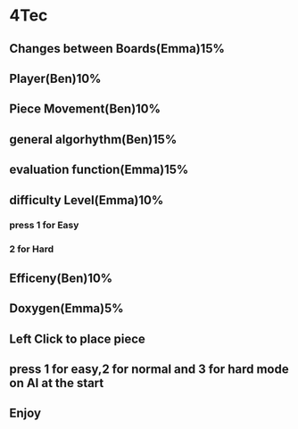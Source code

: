 # 4Tec
## Changes between Boards(Emma)15%
## Player(Ben)10%
## Piece Movement(Ben)10%
## general algorhythm(Ben)15%
## evaluation function(Emma)15%
## difficulty Level(Emma)10%
###  press 1 for Easy 
###  2 for Hard
## Efficeny(Ben)10%
## Doxygen(Emma)5%
## Left Click to place piece
## press 1 for easy,2 for normal and 3 for hard mode on AI at the start
## Enjoy



